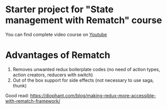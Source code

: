 # Starter project for "State management with Rematch" course

You can find complete video course on [Youtube](https://www.youtube.com/playlist?list=PLNG2YBDrzK-w1VSeDpMxdGwkb4L6hDy8Z)

# Advantages of Rematch   
1. Removes unwanted redux boilerplate codes (no need of action types, action creators, reducers with switch)   
2. Out of the box support for side effects (not necessary to use saga, thunk)   
   
Good read: https://diophant.com/blog/making-redux-more-accessible-with-rematch-framework/   
